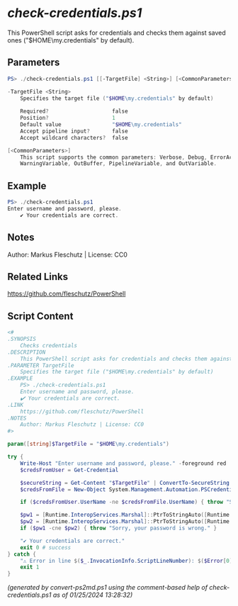 *check-credentials.ps1*
================

This PowerShell script asks for credentials and checks them against saved ones ("$HOME\my.credentials" by default).

Parameters
----------
```powershell
PS> ./check-credentials.ps1 [[-TargetFile] <String>] [<CommonParameters>]

-TargetFile <String>
    Specifies the target file ("$HOME\my.credentials" by default)
    
    Required?                    false
    Position?                    1
    Default value                "$HOME\my.credentials"
    Accept pipeline input?       false
    Accept wildcard characters?  false

[<CommonParameters>]
    This script supports the common parameters: Verbose, Debug, ErrorAction, ErrorVariable, WarningAction, 
    WarningVariable, OutBuffer, PipelineVariable, and OutVariable.
```

Example
-------
```powershell
PS> ./check-credentials.ps1
Enter username and password, please.
	✔️ Your credentials are correct.

```

Notes
-----
Author: Markus Fleschutz | License: CC0

Related Links
-------------
https://github.com/fleschutz/PowerShell

Script Content
--------------
```powershell
<#
.SYNOPSIS
	Checks credentials 
.DESCRIPTION
	This PowerShell script asks for credentials and checks them against saved ones ("$HOME\my.credentials" by default).
.PARAMETER TargetFile
	Specifies the target file ("$HOME\my.credentials" by default)
.EXAMPLE
	PS> ./check-credentials.ps1
	Enter username and password, please.
 	✔️ Your credentials are correct.
.LINK
	https://github.com/fleschutz/PowerShell
.NOTES
	Author: Markus Fleschutz | License: CC0
#>

param([string]$TargetFile = "$HOME\my.credentials")

try {
	Write-Host "Enter username and password, please." -foreground red
	$credsFromUser = Get-Credential

	$secureString = Get-Content "$TargetFile" | ConvertTo-SecureString
	$credsFromFile = New-Object System.Management.Automation.PSCredential($credsFromUser.UserName, $secureString)

	if ($credsFromUser.UserName -ne $credsFromFile.UserName) { throw "Sorry, your username is wrong." }

	$pw1 = [Runtime.InteropServices.Marshal]::PtrToStringAuto([Runtime.InteropServices.Marshal]::SecureStringToBSTR($credsFromUser.Password))
	$pw2 = [Runtime.InteropServices.Marshal]::PtrToStringAuto([Runtime.InteropServices.Marshal]::SecureStringToBSTR($credsFromFile.Password))
	if ($pw1 -cne $pw2) { throw "Sorry, your password is wrong." }

	"✔️ Your credentials are correct."
	exit 0 # success
} catch {
	"⚠️ Error in line $($_.InvocationInfo.ScriptLineNumber): $($Error[0])"
	exit 1
}
```

*(generated by convert-ps2md.ps1 using the comment-based help of check-credentials.ps1 as of 01/25/2024 13:28:32)*
